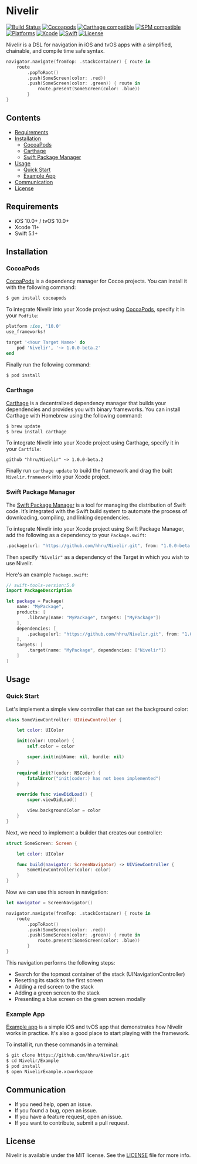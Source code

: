 # Nivelir
[![Build Status](https://github.com/hhru/Nivelir/workflows/CI/badge.svg?branch=main)](https://github.com/hhru/Nivelir/actions)
[![Cocoapods](https://img.shields.io/cocoapods/v/Nivelir.svg?style=flat)](http://cocoapods.org/pods/Nivelir)
[![Carthage compatible](https://img.shields.io/badge/Carthage-Compatible-brightgreen.svg?style=flat)](https://github.com/Carthage/Carthage)
[![SPM compatible](https://img.shields.io/badge/SPM-Compatible-brightgreen.svg?style=flat)](https://swift.org/package-manager/)
[![Platforms](https://img.shields.io/cocoapods/p/Nivelir.svg?style=flat)](https://developer.apple.com/discover/)
[![Xcode](https://img.shields.io/badge/Xcode-11-blue.svg)](https://developer.apple.com/xcode)
[![Swift](https://img.shields.io/badge/Swift-5.1-orange.svg)](https://swift.org)
[![License](https://img.shields.io/github/license/hhru/Nivelir.svg)](https://opensource.org/licenses/MIT)

Nivelir is a DSL for navigation in iOS and tvOS apps with a simplified, chainable, and compile time safe syntax.

``` swift
navigator.navigate(fromTop: .stackContainer) { route in
    route
        .popToRoot()
        .push(SomeScreen(color: .red))
        .push(SomeScreen(color: .green)) { route in
            route.present(SomeScreen(color: .blue))
        }
}
```

## Contents
- [Requirements](#requirements)
- [Installation](#installation)
    - [CocoaPods](#cocoapods)
    - [Carthage](#carthage)
    - [Swift Package Manager](#swift-package-manager)
- [Usage](#usage)
    - [Quick Start](#quick-start)
    - [Example App](#example-app)
- [Communication](#communication)
- [License](#license)


## Requirements
- iOS 10.0+ / tvOS 10.0+
- Xcode 11+
- Swift 5.1+


## Installation
### CocoaPods
[CocoaPods](http://cocoapods.org) is a dependency manager for Cocoa projects. You can install it with the following command:
```bash
$ gem install cocoapods
```

To integrate Nivelir into your Xcode project using [CocoaPods](http://cocoapods.org), specify it in your `Podfile`:
``` ruby
platform :ios, '10.0'
use_frameworks!

target '<Your Target Name>' do
    pod 'Nivelir', '~> 1.0.0-beta.2'
end
```

Finally run the following command:
```bash
$ pod install
```

### Carthage
[Carthage](https://github.com/Carthage/Carthage) is a decentralized dependency manager that builds your dependencies and provides you with binary frameworks. You can install Carthage with Homebrew using the following command:
``` sh
$ brew update
$ brew install carthage
```

To integrate Nivelir into your Xcode project using Carthage, specify it in your `Cartfile`:
``` ogdl
github "hhru/Nivelir" ~> 1.0.0-beta.2
```

Finally run `carthage update` to build the framework and drag the built `Nivelir.framework` into your Xcode project.

### Swift Package Manager

The [Swift Package Manager](https://swift.org/package-manager/) is a tool for managing the distribution of Swift code. It’s integrated with the Swift build system to automate the process of downloading, compiling, and linking dependencies.

To integrate Nivelir into your Xcode project using Swift Package Manager,
add the following as a dependency to your `Package.swift`:
``` swift
.package(url: "https://github.com/hhru/Nivelir.git", from: "1.0.0-beta.2")
```
Then specify `"Nivelir"` as a dependency of the Target in which you wish to use Nivelir.

Here's an example `Package.swift`:
``` swift
// swift-tools-version:5.0
import PackageDescription

let package = Package(
    name: "MyPackage",
    products: [
        .library(name: "MyPackage", targets: ["MyPackage"])
    ],
    dependencies: [
        .package(url: "https://github.com/hhru/Nivelir.git", from: "1.0.0-beta.2")
    ],
    targets: [
        .target(name: "MyPackage", dependencies: ["Nivelir"])
    ]
)
```


## Usage
### Quick Start

Let's implement a simple view controller that can set the background color:

``` swift
class SomeViewController: UIViewController {

    let color: UIColor

    init(color: UIColor) {
        self.color = color

        super.init(nibName: nil, bundle: nil)
    }

    required init?(coder: NSCoder) {
        fatalError("init(coder:) has not been implemented")
    }

    override func viewDidLoad() {
        super.viewDidLoad()

        view.backgroundColor = color
    }
}
```

Next, we need to implement a builder that creates our controller:

``` swift
struct SomeScreen: Screen {

    let color: UIColor

    func build(navigator: ScreenNavigator) -> UIViewController {
        SomeViewController(color: color)
    }
}
```

Now we can use this screen in navigation:

``` swift
let navigator = ScreenNavigator()

navigator.navigate(fromTop: .stackContainer) { route in
    route
        .popToRoot()
        .push(SomeScreen(color: .red))
        .push(SomeScreen(color: .green)) { route in
            route.present(SomeScreen(color: .blue))
        }
}
```

This navigation performs the following steps:
- Search for the topmost container of the stack (UINavigationController)
- Resetting its stack to the first screen
- Adding a red screen to the stack
- Adding a green screen to the stack
- Presenting a blue screen on the green screen modally

### Example App
[Example app](Example) is a simple iOS and tvOS app that demonstrates how Nivelir works in practice.
It's also a good place to start playing with the framework.

To install it, run these commands in a terminal:

``` sh
$ git clone https://github.com/hhru/Nivelir.git
$ cd Nivelir/Example
$ pod install
$ open NivelirExample.xcworkspace
```

## Communication
- If you need help, open an issue.
- If you found a bug, open an issue.
- If you have a feature request, open an issue.
- If you want to contribute, submit a pull request.


## License
Nivelir is available under the MIT license. See the [LICENSE](LICENSE) file for more info.
